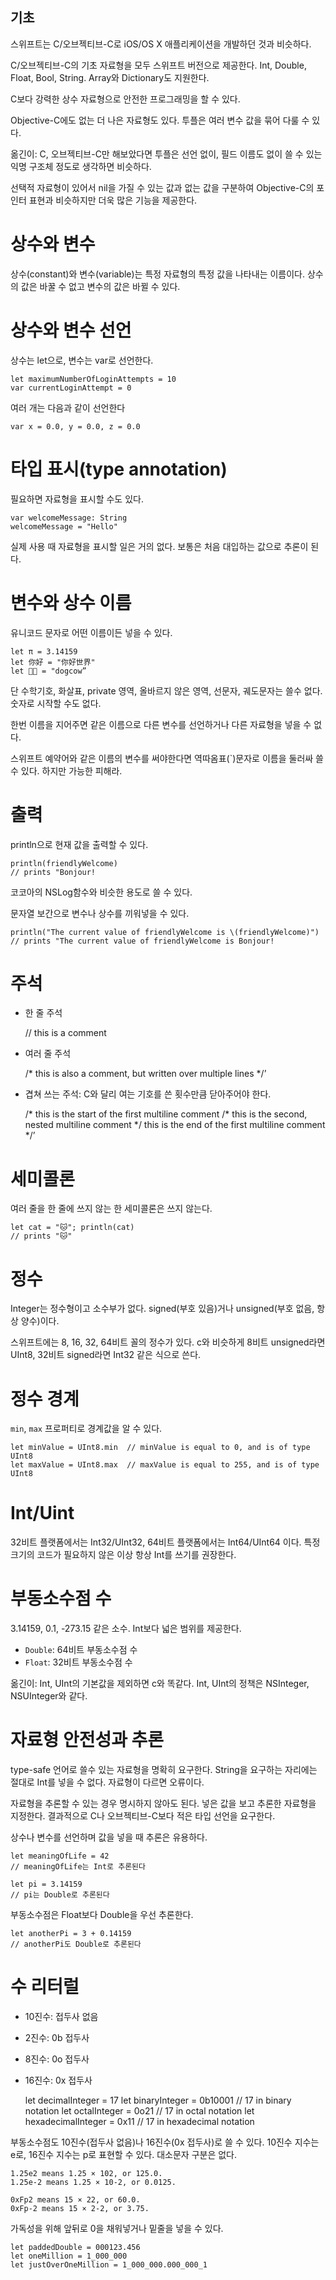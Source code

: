 ## 기초

스위프트는 C/오브젝티브-C로 iOS/OS X 애플리케이션을 개발하던 것과 비슷하다.

C/오브젝티브-C의 기초 자료형을 모두 스위프트 버전으로 제공한다. Int, Double, Float, Bool, String. Array와 Dictionary도 지원한다.

C보다 강력한 상수 자료형으로 안전한 프로그래밍을 할 수 있다.

Objective-C에도 없는 더 나은 자료형도 있다. 투플은 여러 변수 값을 묶어 다룰 수 있다.

옮긴이: C, 오브젝티브-C만 해보았다면 투플은 선언 없이, 필드 이름도 없이 쓸 수 있는 익명 구조체 정도로 생각하면 비슷하다.

선택적 자료형이 있어서 nil을 가질 수 있는 값과 없는 값을 구분하여 Objective-C의 포인터 표현과 비슷하지만 더욱 많은 기능을 제공한다.

# 상수와 변수
상수(constant)와 변수(variable)는 특정 자료형의 특정 값을 나타내는 이름이다. 상수의 값은 바꿀 수 없고 변수의 값은 바뀔 수 있다.

# 상수와 변수 선언

상수는 let으로, 변수는 var로 선언한다.

    let maximumNumberOfLoginAttempts = 10
    var currentLoginAttempt = 0

여러 개는 다음과 같이 선언한다

    var x = 0.0, y = 0.0, z = 0.0

# 타입 표시(type annotation)

필요하면 자료형을 표시할 수도 있다.

    var welcomeMessage: String
    welcomeMessage = "Hello"

실제 사용 때 자료형을 표시할 일은 거의 없다. 보통은 처음 대입하는 값으로 추론이 된다.

# 변수와 상수 이름

유니코드 문자로 어떤 이름이든 넣을 수 있다.

    let π = 3.14159
    let 你好 = "你好世界"
    let 🐶🐮 = "dogcow”

단 수학기호, 화살표, private 영역, 올바르지 않은 영역, 선문자, 궤도문자는 쓸수 없다. 숫자로 시작할 수도 없다.

한번 이름을 지어주면 같은 이름으로 다른 변수를 선언하거나 다른 자료형을 넣을 수 없다.

스위프트 예약어와 같은 이름의 변수를 써야한다면 역따옴표(`)문자로 이름을 둘러싸 쓸 수 있다. 하지만 가능한 피해라.


# 출력

println으로 현재 값을 출력할 수 있다.

    println(friendlyWelcome)
    // prints "Bonjour!

코코아의 NSLog함수와 비슷한 용도로 쓸 수 있다.

문자열 보간으로 변수나 상수를 끼워넣을 수 있다.

    println("The current value of friendlyWelcome is \(friendlyWelcome)")
    // prints "The current value of friendlyWelcome is Bonjour!

# 주석

- 한 줄 주석

    // this is a comment

- 여러 줄 주석

    /* this is also a comment,
    but written over multiple lines */’

- 겹쳐 쓰는 주석: C와 달리 여는 기호를 쓴 횟수만큼 닫아주어야 한다.

    /* this is the start of the first multiline comment
    /* this is the second, nested multiline comment */
    this is the end of the first multiline comment */’

# 세미콜론

여러 줄을 한 줄에 쓰지 않는 한 세미콜론은 쓰지 않는다.

    let cat = "🐱"; println(cat)
    // prints "🐱"


# 정수

Integer는 정수형이고 소수부가 없다. signed(부호 있음)거나 unsigned(부호 없음, 항상 양수)이다.

스위프트에는 8, 16, 32, 64비트 꼴의 정수가 있다. c와 비슷하게 8비트 unsigned라면 UInt8, 32비트 signed라면 Int32 같은 식으로 쓴다.

# 정수 경계
`min`, `max` 프로퍼티로 경계값을 알 수 있다.

    let minValue = UInt8.min  // minValue is equal to 0, and is of type UInt8
    let maxValue = UInt8.max  // maxValue is equal to 255, and is of type UInt8

# Int/Uint
32비트 플랫폼에서는 Int32/UInt32, 64비트 플랫폼에서는 Int64/UInt64 이다.
특정 크기의 코드가 필요하지 않은 이상 항상 Int를 쓰기를 권장한다.

# 부동소수점 수
3.14159, 0.1, -273.15 같은 소수. Int보다 넓은 범위를 제공한다.

- `Double`: 64비트 부동소수점 수
- `Float`: 32비트 부동소수점 수

옮긴이: Int, UInt의 기본값을 제외하면 c와 똑같다. Int, UInt의 정책은 NSInteger, NSUInteger와 같다.

# 자료형 안전성과 추론
type-safe 언어로 쓸수 있는 자료형을 명확히 요구한다. String을 요구하는 자리에는 절대로 Int를 넣을 수 없다. 자료형이 다르면 오류이다.

자료형을 추론할 수 있는 경우 명시하지 않아도 된다. 넣은 값을 보고 추론한 자료형을 지정한다. 결과적으로 C나 오브젝티브-C보다 적은 타입 선언을 요구한다.

상수나 변수를 선언하며 값을 넣을 때 추론은 유용하다.

    let meaningOfLife = 42
    // meaningOfLife는 Int로 추론된다

    let pi = 3.14159
    // pi는 Double로 추론된다

부동소수점은 Float보다 Double을 우선 추론한다.

    let anotherPi = 3 + 0.14159
    // anotherPi도 Double로 추론된다

# 수 리터럴

- 10진수: 접두사 없음
- 2진수: 0b 접두사
- 8진수: 0o 접두사
- 16진수: 0x 접두사

    let decimalInteger = 17
    let binaryInteger = 0b10001       // 17 in binary notation
    let octalInteger = 0o21           // 17 in octal notation
    let hexadecimalInteger = 0x11     // 17 in hexadecimal notation

부동소수점도 10진수(접두사 없음)나 16진수(0x 접두사)로 쓸 수 있다. 10진수 지수는 e로, 16진수 지수는 p로 표현할 수 있다. 대소문자 구분은 없다.

    1.25e2 means 1.25 × 102, or 125.0.
    1.25e-2 means 1.25 × 10-2, or 0.0125.

    0xFp2 means 15 × 22, or 60.0.
    0xFp-2 means 15 × 2-2, or 3.75.

가독성을 위해 앞뒤로 0을 채워넣거나 밑줄을 넣을 수 있다.

    let paddedDouble = 000123.456
    let oneMillion = 1_000_000
    let justOverOneMillion = 1_000_000.000_000_1

#